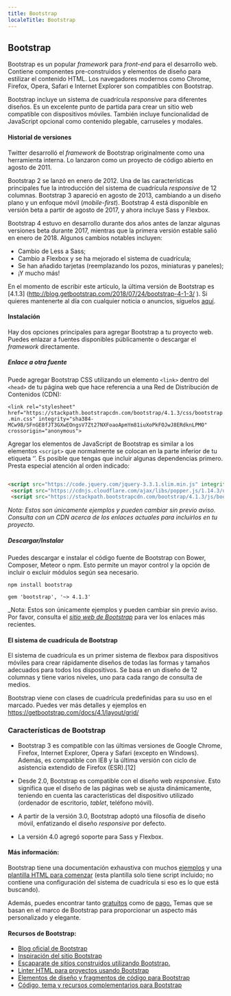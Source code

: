 ```yaml
---
title: Bootstrap
localeTitle: Bootstrap
---
```

## Bootstrap

Bootstrap es un popular *framework* para *front-end* para el desarrollo web. Contiene componentes pre-construidos y elementos de diseño para estilizar el contenido HTML. Los navegadores modernos como Chrome, Firefox, Opera, Safari e Internet Explorer son compatibles con Bootstrap.

Bootstrap incluye un sistema de cuadrícula *responsive* para diferentes diseños. Es un excelente punto de partida para crear un sitio web compatible con dispositivos móviles. También incluye funcionalidad de JavaScript opcional como contenido plegable, carruseles y modales.

#### Historial de versiones

Twitter desarrolló el *framework* de Bootstrap originalmente como una herramienta interna. Lo lanzaron como un proyecto de código abierto en agosto de 2011.

Bootstrap 2 se lanzó en enero de 2012. Una de las características principales fue la introducción del sistema de cuadrícula *responsive* de 12 columnas. Bootstrap 3 apareció en agosto de 2013, cambiando a un diseño plano y un enfoque móvil (*mobile-first*). Bootstrap 4 está disponible en versión beta a partir de agosto de 2017, y ahora incluye Sass y Flexbox.

Bootstrap 4 estuvo en desarrollo durante dos años antes de lanzar algunas versiones beta durante 2017, mientras que la primera versión estable salió en enero de 2018. Algunos cambios notables incluyen:

*   Cambio de Less a Sass;
*   Cambio a Flexbox y se ha mejorado el sistema de cuadrícula;
*   Se han añadido tarjetas (reemplazando los pozos, miniaturas y paneles);
*   ¡Y mucho más!

En el momento de escribir este artículo, la última versión de Bootstrap es \[4.1.3\] (http://blog.getbootstrap.com/2018/07/24/bootstrap-4-1-3/ ). Si quieres mantenerte al día con cualquier noticia o anuncios, síguelos [aquí](http://blog.getbootstrap.com/).

#### Instalación

Hay dos opciones principales para agregar Bootstrap a tu proyecto web. Puedes enlazar a fuentes disponibles públicamente o descargar el *framework* directamente.

##### Enlace a otra fuente

Puede agregar Bootstrap CSS utilizando un elemento `<link>` dentro del `<head>` de tu página web que hace referencia a una Red de Distribución de Contenidos (CDN):

`<link rel="stylesheet" href="https://stackpath.bootstrapcdn.com/bootstrap/4.1.3/css/bootstrap.min.css" integrity="sha384-MCw98/SFnGE8fJT3GXwEOngsV7Zt27NXFoaoApmYm81iuXoPkFOJwJ8ERdknLPMO" crossorigin="anonymous">`

Agregar los elementos de JavaScript de Bootstrap es similar a los elementos `<script>` que normalmente se colocan en la parte inferior de tu etiqueta ‘<body>’. Es posible que tengas que incluir algunas dependencias primero. Presta especial atención al orden indicado:

```html

<script src="https://code.jquery.com/jquery-3.3.1.slim.min.js" integrity="sha384-q8i/X+965DzO0rT7abK41JStQIAqVgRVzpbzo5smXKp4YfRvH+8abtTE1Pi6jizo" crossorigin="anonymous"></script> 
 <script src="https://cdnjs.cloudflare.com/ajax/libs/popper.js/1.14.3/umd/popper.min.js" integrity="sha384-ZMP7rVo3mIykV+2+9J3UJ46jBk0WLaUAdn689aCwoqbBJiSnjAK/l8WvCWPIPm49" crossorigin="anonymous"></script> 
 <script src="https://stackpath.bootstrapcdn.com/bootstrap/4.1.3/js/bootstrap.min.js" integrity="sha384-ChfqqxuZUCnJSK3+MXmPNIyE6ZbWh2IMqE241rYiqJxyMiZ6OW/JmZQ5stwEULTy" crossorigin="anonymous"></script> 
```

_Nota: Estos son únicamente ejemplos y pueden cambiar sin previo aviso. Consulta con un CDN acerca de los enlaces actuales para incluirlos en tu proyecto._

##### Descargar/Instalar

Puedes descargar e instalar el código fuente de Bootstrap con Bower, Composer, Meteor o npm. Esto permite un mayor control y la opción de incluir o excluir módulos según sea necesario.

`npm install bootstrap`

`gem 'bootstrap', '~> 4.1.3'`

_Nota: Estos son únicamente ejemplos y pueden cambiar sin previo aviso. Por favor, consulta el _<a href='https://getbootstrap.com/' target='_blank' rel='nofollow'>sitio web de Bootstrap</a>_ para ver los enlaces más recientes.

#### El sistema de cuadrícula de Bootstrap

El sistema de cuadrícula es un primer sistema de flexbox para dispositivos móviles para crear rápidamente diseños de todas las formas y tamaños adecuados para todos los dispositivos. Se basa en un diseño de 12 columnas y tiene varios niveles, uno para cada rango de consulta de medios.

Bootstrap viene con clases de cuadrícula predefinidas para su uso en el marcado. Puedes ver más detalles y ejemplos en https://getbootstrap.com/docs/4.1/layout/grid/

### Características de Bootstrap

*   Bootstrap 3 es compatible con las últimas versiones de Google Chrome, Firefox, Internet Explorer, Opera y Safari (excepto en Windows). Además, es compatible con IE8 y la última versión con ciclo de asistencia extendido de Firefox (ESR).[12]
    
*   Desde 2.0, Bootstrap es compatible con el diseño web *responsive*. Esto significa que el diseño de las páginas web se ajusta dinámicamente, teniendo en cuenta las características del dispositivo utilizado (ordenador de escritorio, *tablet*, teléfono móvil).
    
*   A partir de la versión 3.0, Bootstrap adoptó una filosofía de diseño móvil, enfatizando el diseño *responsive* por defecto.
    
*   La versión 4.0 agregó soporte para Sass y Flexbox.
    

#### Más información:

Bootstrap tiene una documentación exhaustiva con muchos [ejemplos](https://getbootstrap.com/docs/4.0/examples/) y una [plantilla HTML para comenzar](https://getbootstrap.com/docs/4.0/getting-started/introduction/) (esta plantilla solo tiene script incluido; no contiene una configuración del sistema de cuadrícula si eso es lo que está buscando).

Además, puedes encontrar tanto [gratuitos](https://bootswatch.com/) como de [pago.](https://themes.getbootstrap.com/) Temas que se basan en el marco de Bootstrap para proporcionar un aspecto más personalizado y elegante.

#### Recursos de Bootstrap:

- [Blog oficial de Bootstrap](http://blog.getbootstrap.com/)
- [Inspiración del sitio Bootstrap](http://expo.getbootstrap.com/)
- [Escaparate de sitios construidos utilizando Bootstrap.](http://builtwithbootstrap.com/)
- [Linter HTML para proyectos usando Bootstrap](https://github.com/twbs/bootlint)
- [Elementos de diseño y fragmentos de código para Bootstrap](https://bootsnipp.com/)
- [Código, tema y recursos complementarios para Bootstrap](http://expo.getbootstrap.com/resources/)
